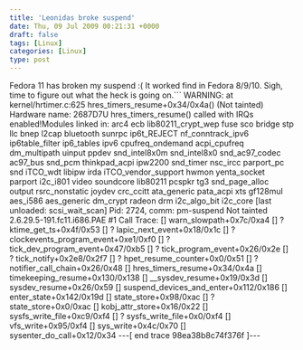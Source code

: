 ```yaml
---
title: 'Leonidas broke suspend'
date: Thu, 09 Jul 2009 00:21:31 +0000
draft: false
tags: [Linux]
categories: [Linux]
type: post
---
```


Fedora 11 has broken my suspend :( It worked find in Fedora 8/9/10. Sigh, time to figure out what the heck is going on.```
WARNING: at kernel/hrtimer.c:625 hres\_timers\_resume+0x34/0x4a() (Not tainted)
Hardware name: 2687D7U
hres\_timers\_resume() called with IRQs enabled!Modules linked in: arc4 ecb lib80211\_crypt\_wep fuse sco bridge stp llc bnep l2cap bluetooth sunrpc ip6t\_REJECT nf\_conntrack\_ipv6 ip6table\_filter ip6\_tables ipv6 cpufreq\_ondemand acpi\_cpufreq dm\_multipath uinput ppdev snd\_intel8x0m snd\_intel8x0 snd\_ac97\_codec ac97\_bus snd\_pcm thinkpad\_acpi ipw2200 snd\_timer nsc\_ircc parport\_pc snd iTCO\_wdt libipw irda iTCO\_vendor\_support hwmon yenta\_socket parport i2c\_i801 video soundcore lib80211 pcspkr tg3 snd\_page\_alloc output rsrc\_nonstatic joydev crc\_ccitt ata\_generic pata\_acpi xts gf128mul aes\_i586 aes\_generic dm\_crypt radeon drm i2c\_algo\_bit i2c\_core \[last unloaded: scsi\_wait\_scan\]
Pid: 2724, comm: pm-suspend Not tainted 2.6.29.5-191.fc11.i686.PAE #1
Call Trace:
\[\] warn\_slowpath+0x7c/0xa4
\[\] ? ktime\_get\_ts+0x4f/0x53
\[\] ? lapic\_next\_event+0x18/0x1c
\[\] ? clockevents\_program\_event+0xe1/0xf0
\[\] ? tick\_dev\_program\_event+0x47/0xb5
\[\] ? tick\_program\_event+0x26/0x2e
\[\] ? tick\_notify+0x2e8/0x2f7
\[\] ? hpet\_resume\_counter+0x0/0x51
\[\] ? notifier\_call\_chain+0x26/0x48
\[\] hres\_timers\_resume+0x34/0x4a
\[\] timekeeping\_resume+0x130/0x138
\[\] \_\_sysdev\_resume+0x19/0x3d
\[\] sysdev\_resume+0x26/0x59
\[\] suspend\_devices\_and\_enter+0x112/0x186
\[\] enter\_state+0x142/0x19d
\[\] state\_store+0x98/0xac
\[\] ? state\_store+0x0/0xac
\[\] kobj\_attr\_store+0x16/0x22
\[\] sysfs\_write\_file+0xc9/0xf4
\[\] ? sysfs\_write\_file+0x0/0xf4
\[\] vfs\_write+0x95/0xf4
\[\] sys\_write+0x4c/0x70
\[\] sysenter\_do\_call+0x12/0x34
---\[ end trace 98ea38b8c74f376f \]---

```